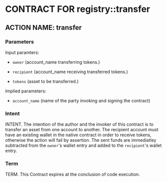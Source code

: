 # CONTRACT FOR registry::transfer

## ACTION NAME: transfer

### Parameters
Input paramters:

* `owner` (account_name transferring tokens.)

* `recipient` (account_name receiving transferred tokens.)

* `tokens` (asset to be transferred.)

Implied parameters: 

* `account_name` (name of the party invoking and signing the contract)

### Intent
INTENT. The intention of the author and the invoker of this contract is to transfer an asset from one account to another. The recipient account must have an existing wallet in the native contract in order to receive tokens, otherwise the action will fail by assertion. The sent funds are immediatley subtracted from the `owner`'s wallet entry and added to the `recipient`'s wallet entry.

### Term
TERM. This Contract expires at the conclusion of code execution.